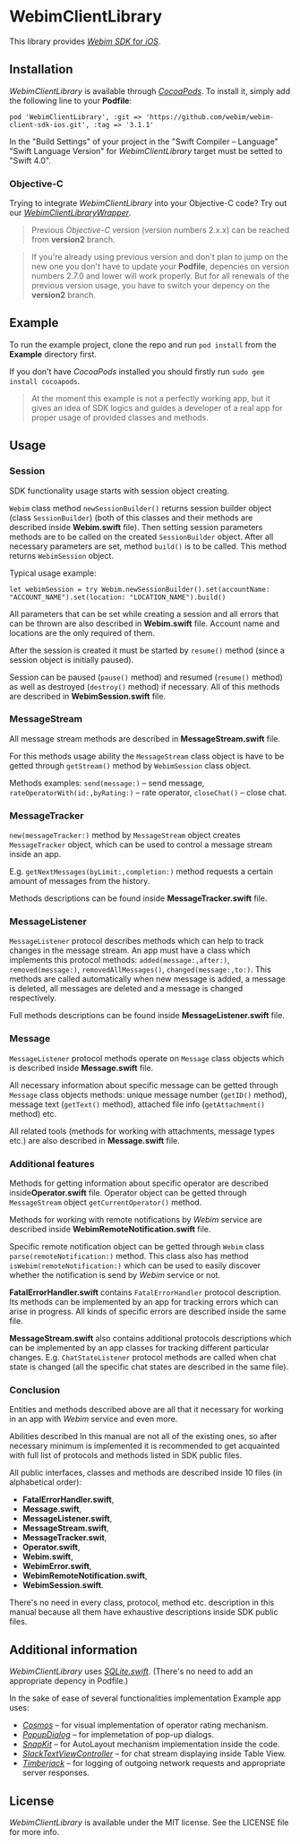 # WebimClientLibrary

This library provides [_Webim SDK_ for _iOS_](https://webim.ru/integration/mobile-sdk/ios-sdk-howto/).

## Installation

_WebimClientLibrary_ is available through [_CocoaPods_](http://cocoapods.org). To install it, simply add the following line to your **Podfile**:
```
pod 'WebimClientLibrary', :git => 'https://github.com/webim/webim-client-sdk-ios.git', :tag => '3.1.1'
```

In the "Build Settings" of your project in the "Swift Compiler – Language" "Swift Language Version" for _WebimClientLibrary_ target must be setted to "Swift 4.0".

### Objective-C

Trying to integrate _WebimClientLibrary_ into your Objective-C code? Try out our [_WebimClientLibraryWrapper_](https://github.com/webim/webim-client-sdk-ios-wrapper).

> Previous _Objective-C_ version (version numbers 2.x.x) can be reached from **version2** branch.

> If you're already using previous version and don't plan to jump on the new one you don't have to update your **Podfile**, depencies on version numbers 2.7.0 and lower will work properly. But for all renewals of the previous version usage, you have to switch your depency on the **version2** branch.

## Example

To run the example project, clone the repo and run `pod install` from the **Example** directory first.

If you don't have _CocoaPods_ installed you should firstly run `sudo gem install cocoapods`.

> At the moment this example is not a perfectly working app, but it gives an idea of SDK logics and guides a developer of a real app for proper usage of provided classes and methods.

## Usage

### Session

SDK functionality usage starts with session object creating.

`Webim` class method `newSessionBuilder()` returns session builder object (class `SessionBuilder`) (both of this classes and their methods are described inside **Webim.swift** file). Then setting session parameters methods are to be called on the created `SessionBuilder` object. After all necessary parameters are set, method `build()` is to be called. This method returns `WebimSession` object.

Typical usage example:
```
let webimSession = try Webim.newSessionBuilder().set(accountName: "ACCOUNT_NAME").set(location: "LOCATION_NAME").build()
```

All parameters that can be set while creating a session and all errors that can be thrown are also described in **Webim.swift** file. Account name and locations are the only required of them.

After the session is created it must be started by `resume()` method (since a session object is initially paused).

Session can be paused (`pause()` method) and resumed (`resume()` method) as well as destroyed (`destroy()` method) if necessary. All of this methods are described in **WebimSession.swift** file.

### MessageStream

All message stream methods are described in **MessageStream.swift** file.

For this methods usage ability the `MessageStream` class object is have to be getted through `getStream()` method by `WebimSession` class object.

Methods examples:
`send(message:)` – send message,
`rateOperatorWith(id:,byRating:)` – rate operator,
`closeChat()` – close chat.

### MessageTracker

`new(messageTracker:)`  method by `MessageStream` object creates `MessageTracker` object, which can be used to control a message stream inside an app.

E.g. `getNextMessages(byLimit:,completion:)` method requests a certain amount of messages from the history.

Methods descriptions can be found inside **MessageTracker.swift** file.

### MessageListener

`MessageListener` protocol describes methods which can help to track changes in the message stream. An app must have a class which implements this protocol methods: `added(message:,after:)`, `removed(message:)`, `removedAllMessages()`, `changed(message:,to:)`. This methods are called automatically when new message is added, a message is deleted, all messages are deleted and a message is changed respectively.

Full methods descriptions can be found inside **MessageListener.swift** file.

### Message

`MessageListener` protocol methods operate on `Message` class objects which is described inside **Message.swift** file.

All necessary information about specific message can be getted through  `Message` class objects methods: unique message number (`getID()` method), message text (`getText()` method), attached file info (`getAttachment()` method) etc.

All related tools (methods for working with attachments, message types etc.) are also described in **Message.swift** file.

### Additional features

Methods for getting information about specific operator are described inside**Operator.swift** file. Operator object can be getted through `MessageStream` object `getCurrentOperator()` method.

Methods for working with remote notifications by _Webim_ service are described inside **WebimRemoteNotification.swift** file.

Specific remote notification object can be getted through `Webim` class `parse(remoteNotification:)` method. This class also has method `isWebim(remoteNotification:)` which can be used to easily discover whether the notification is send by _Webim_ service or not.

**FatalErrorHandler.swift** contains `FatalErrorHandler` protocol description. Its methods can be implemented by an app for tracking errors which can arise in progress. All kinds of specific errors are described inside the same file.

**MessageStream.swift** also contains additional protocols descriptions which can be implemented by an app classes for tracking different particular changes. E.g. `ChatStateListener` protocol methods are called when chat state is changed (all the specific chat states are described in the same file).

### Conclusion

Entities and methods described above are all that it necessary for working in an app with _Webim_ service and even more.

Abilities described In this manual are not all of the existing ones, so after necessary minimum is implemented it is recommended to get acquainted with full list of protocols and methods listed in SDK public files.

All public interfaces, classes and methods are described inside 10 files (in alphabetical order):
* **FatalErrorHandler.swift**,
* **Message.swift**,
* **MessageListener.swift**,
* **MessageStream.swift**,
* **MessageTracker.swit**,
* **Operator.swift**,
* **Webim.swift**,
* **WebimError.swift**,
* **WebimRemoteNotification.swift**,
* **WebimSession.swift**.

There's no need in every class, protocol, method etc. description in this manual because all them have exhaustive descriptions inside SDK public files.

## Additional information

_WebimClientLibrary_ uses [_SQLite.swift_](https://github.com/stephencelis/SQLite.swift). (There's no need to add an appropriate depency in Podfile.)

In the sake of ease of several functionalities implementation Example app uses:
* [_Cosmos_](https://github.com/evgenyneu/Cosmos) – for visual implementation of operator rating mechanism.
* [_PopupDialog_](https://github.com/Orderella/PopupDialog) – for implemetation of pop-up dialogs.
* [_SnapKit_](https://github.com/SnapKit/SnapKit) – for AutoLayout mechanism implementation inside the code.
* [_SlackTextViewController_](https://github.com/slackhq/SlackTextViewController) – for chat stream displaying inside Table View.
* [_Timberjack_](https://github.com/andysmart/Timberjack) – for logging of outgoing network requests and appropriate server responses.


## License

_WebimClientLibrary_ is available under the MIT license. See the LICENSE file for more info.
